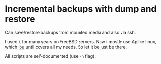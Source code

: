 # Incremental backups with dump and restore

Can save/restore backups from mounted media and also via ssh.

I used it for many years on FreeBSD servers. Now i mostly use Apline linux, which [lbu](https://wiki.alpinelinux.org/wiki/Alpine_local_backup) until covers all my needs. So let it be just be there.

All scripts are self-documented (use `-h` flag).





